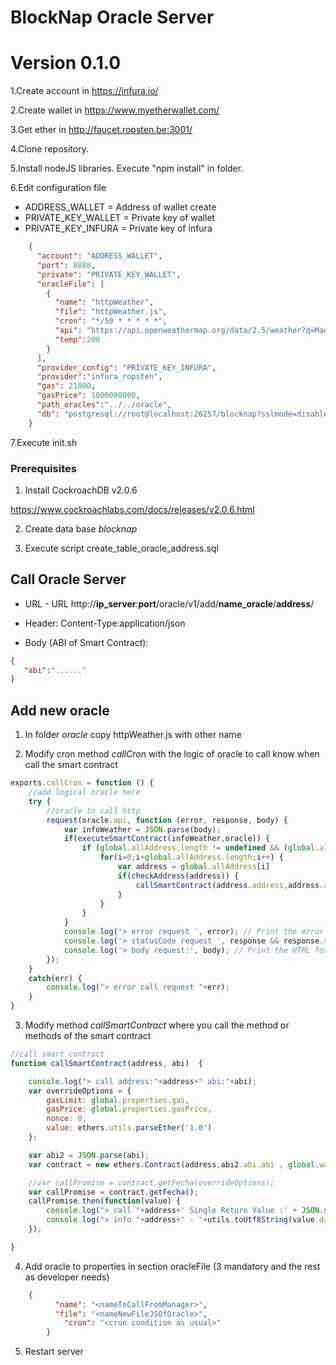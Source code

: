 # BlockNap Oracle Server
# Version 0.1.0

 1.Create account in https://infura.io/
    
 2.Create wallet in https://www.myetherwallet.com/
    
 3.Get ether in http://faucet.ropsten.be:3001/
    
 4.Clone repository.
    
 5.Install nodeJS libraries. Execute "npm install" in folder.
    
 6.Edit configuration file

 - ADDRESS_WALLET = Address of wallet create
 - PRIVATE_KEY_WALLET = Private key of wallet
 - PRIVATE_KEY_INFURA = Private key of infura

```json
	{
	  "account": "ADDRESS_WALLET",
	  "port": 8888,
	  "private": "PRIVATE_KEY_WALLET",
	  "oracleFile": [
		{
		  "name": "httpWeather",
		  "file": "httpWeather.js",
		  "cron": "*/50 * * * * *",
		  "api": "https://api.openweathermap.org/data/2.5/weather?q=Madrid&appid=key_weather",
		  "temp":200
		}
	  ],
	  "provider_config": "PRIVATE_KEY_INFURA",
	  "provider":"infura_ropsten",
	  "gas": 21000,
	  "gasPrice": 1000000000,
	  "path_oracles":"../../oracle",
	  "db": "postgresql://root@localhost:26257/blocknap?sslmode=disable"
	}
```


7.Execute init.sh

### Prerequisites

 1. Install CockroachDB v2.0.6 
 
 https://www.cockroachlabs.com/docs/releases/v2.0.6.html

 2. Create data base *blocknap*
   
 3. Execute script create_table_oracle_address.sql



## Call Oracle Server


- URL - URL http://**ip_server**:**port**/oracle/v1/add/**name_oracle**/**address**/
  
- Header: Content-Type:application/json

- Body (ABI of Smart Contract):

```json
{
   "abi":"......"
}
```

## Add new oracle

1. In folder *oracle* copy httpWeather.js with other name

2. Modify cron method *callCron* with the logic of oracle to call know when call the smart contract

```javascript
exports.callCron = function () {
    //add logical oracle here
    try {
        //oracle to call http
        request(oracle.api, function (error, response, body) {
            var infoWeather = JSON.parse(body);
            if(executeSmartContract(infoWeather,oracle)) {
                if (global.allAddress.length != undefined && (global.allAddress.length != null && global.allAddress.length > 0)) {
                    for(i=0;i<global.allAddress.length;i++) {
                        var address = global.allAddress[i]
                        if(checkAddress(address)) {
                            callSmartContract(address.address,address.abi);
                        }
                    }
                }
            }
            console.log('> error request ', error); // Print the error if one occurred
            console.log('> statusCode request ', response && response.statusCode); // Print the response status code if a response was received
            console.log('> body request:', body); // Print the HTML for the Google homepage.
        });
    }
    catch(err) {
        console.log("> error call request "+err);
    }
}
```

3. Modify  method *callSmartContract* where you call the method or methods of the smart contract

```javascript
//call smart contract
function callSmartContract(address, abi)  {

    console.log("> call address:"+address+" abi:"+abi);
    var overrideOptions = {
        gasLimit: global.properties.gas,
        gasPrice: global.properties.gasPrice,
        nonce: 0,
        value: ethers.utils.parseEther('1.0')
    };

    var abi2 = JSON.parse(abi);
    var contract = new ethers.Contract(address,abi2.abi.abi , global.wallet);

    //var callPromise = contract.getFecha(overrideOptions);
    var callPromise = contract.getFecha();
    callPromise.then(function(value) {
        console.log("> call "+address+' Single Return Value :' + JSON.stringify(value));
        console.log("> info "+address+" - "+utils.toUtf8String(value.data));
    });

}
```


4. Add oracle to properties in section oracleFile (3 mandatory and the rest as developer needs)

```json
	{
		  "name": "<nameToCallFromManager>",
		  "file": "<nameNewFileJSOfOracle>",
			"cron": "<cron condition as usual>"
		}
```

5. Restart server
